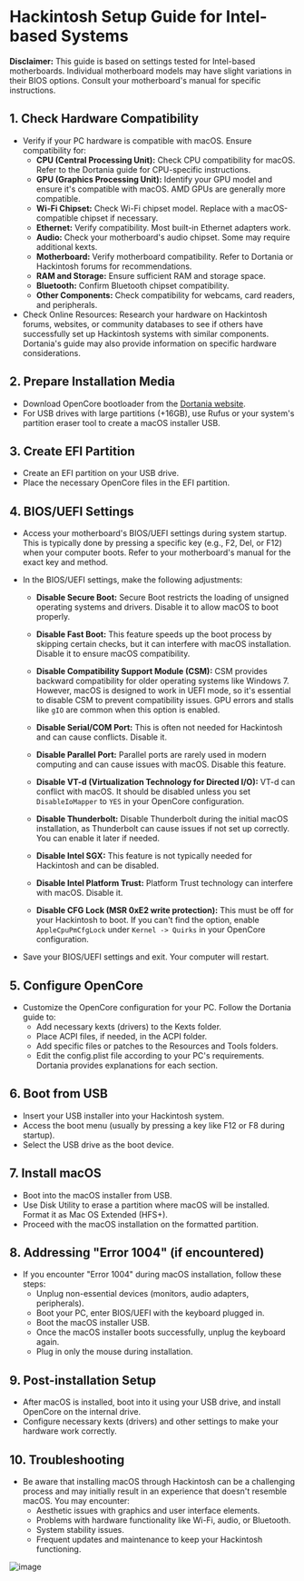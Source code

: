 # Hackintosh Setup Guide for Intel-based Systems

**Disclaimer:** This guide is based on settings tested for Intel-based motherboards. Individual motherboard models may have slight variations in their BIOS options. Consult your motherboard's manual for specific instructions.

## 1. Check Hardware Compatibility
- Verify if your PC hardware is compatible with macOS. Ensure compatibility for:
  - **CPU (Central Processing Unit):** Check CPU compatibility for macOS. Refer to the Dortania guide for CPU-specific instructions.
  - **GPU (Graphics Processing Unit):** Identify your GPU model and ensure it's compatible with macOS. AMD GPUs are generally more compatible.
  - **Wi-Fi Chipset:** Check Wi-Fi chipset model. Replace with a macOS-compatible chipset if necessary.
  - **Ethernet:** Verify compatibility. Most built-in Ethernet adapters work.
  - **Audio:** Check your motherboard's audio chipset. Some may require additional kexts.
  - **Motherboard:** Verify motherboard compatibility. Refer to Dortania or Hackintosh forums for recommendations.
  - **RAM and Storage:** Ensure sufficient RAM and storage space.
  - **Bluetooth:** Confirm Bluetooth chipset compatibility.
  - **Other Components:** Check compatibility for webcams, card readers, and peripherals.
- Check Online Resources: Research your hardware on Hackintosh forums, websites, or community databases to see if others have successfully set up Hackintosh systems with similar components. Dortania's guide may also provide information on specific hardware considerations.

## 2. Prepare Installation Media
- Download OpenCore bootloader from the [Dortania website](https://dortania.github.io/OpenCore-Install-Guide/).
- For USB drives with large partitions (+16GB), use Rufus or your system's partition eraser tool to create a macOS installer USB.

## 3. Create EFI Partition
- Create an EFI partition on your USB drive.
- Place the necessary OpenCore files in the EFI partition.

## 4. BIOS/UEFI Settings
- Access your motherboard's BIOS/UEFI settings during system startup. This is typically done by pressing a specific key (e.g., F2, Del, or F12) when your computer boots. Refer to your motherboard's manual for the exact key and method.
- In the BIOS/UEFI settings, make the following adjustments:

  - **Disable Secure Boot:** Secure Boot restricts the loading of unsigned operating systems and drivers. Disable it to allow macOS to boot properly.

  - **Disable Fast Boot:** This feature speeds up the boot process by skipping certain checks, but it can interfere with macOS installation. Disable it to ensure macOS compatibility.

  - **Disable Compatibility Support Module (CSM):** CSM provides backward compatibility for older operating systems like Windows 7. However, macOS is designed to work in UEFI mode, so it's essential to disable CSM to prevent compatibility issues. GPU errors and stalls like `gIO` are common when this option is enabled.

  - **Disable Serial/COM Port:** This is often not needed for Hackintosh and can cause conflicts. Disable it.

  - **Disable Parallel Port:** Parallel ports are rarely used in modern computing and can cause issues with macOS. Disable this feature.

  - **Disable VT-d (Virtualization Technology for Directed I/O):** VT-d can conflict with macOS. It should be disabled unless you set `DisableIoMapper` to `YES` in your OpenCore configuration.

  - **Disable Thunderbolt:** Disable Thunderbolt during the initial macOS installation, as Thunderbolt can cause issues if not set up correctly. You can enable it later if needed.

  - **Disable Intel SGX:** This feature is not typically needed for Hackintosh and can be disabled.

  - **Disable Intel Platform Trust:** Platform Trust technology can interfere with macOS. Disable it.

  - **Disable CFG Lock (MSR 0xE2 write protection):** This must be off for your Hackintosh to boot. If you can't find the option, enable `AppleCpuPmCfgLock` under `Kernel -> Quirks` in your OpenCore configuration.

- Save your BIOS/UEFI settings and exit. Your computer will restart.

## 5. Configure OpenCore
- Customize the OpenCore configuration for your PC. Follow the Dortania guide to:
  - Add necessary kexts (drivers) to the Kexts folder.
  - Place ACPI files, if needed, in the ACPI folder.
  - Add specific files or patches to the Resources and Tools folders.
  - Edit the config.plist file according to your PC's requirements. Dortania provides explanations for each section.

## 6. Boot from USB
- Insert your USB installer into your Hackintosh system.
- Access the boot menu (usually by pressing a key like F12 or F8 during startup).
- Select the USB drive as the boot device.

## 7. Install macOS
- Boot into the macOS installer from USB.
- Use Disk Utility to erase a partition where macOS will be installed. Format it as Mac OS Extended (HFS+).
- Proceed with the macOS installation on the formatted partition.

## 8. Addressing "Error 1004" (if encountered)
- If you encounter "Error 1004" during macOS installation, follow these steps:
  - Unplug non-essential devices (monitors, audio adapters, peripherals).
  - Boot your PC, enter BIOS/UEFI with the keyboard plugged in.
  - Boot the macOS installer USB.
  - Once the macOS installer boots successfully, unplug the keyboard again.
  - Plug in only the mouse during installation.

## 9. Post-installation Setup
- After macOS is installed, boot into it using your USB drive, and install OpenCore on the internal drive.
- Configure necessary kexts (drivers) and other settings to make your hardware work correctly.

## 10. Troubleshooting
- Be aware that installing macOS through Hackintosh can be a challenging process and may initially result in an experience that doesn't resemble macOS. You may encounter:
  - Aesthetic issues with graphics and user interface elements.
  - Problems with hardware functionality like Wi-Fi, audio, or Bluetooth.
  - System stability issues.
  - Frequent updates and maintenance to keep your Hackintosh functioning.

![image](https://github.com/ferrnnaando/hackintosh-guide/assets/77246868/5e363e03-f582-497b-a518-794930e3f002)

